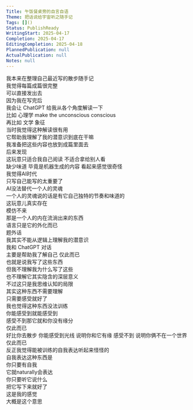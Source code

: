 ```yaml
---  
Title: 午饭餐桌旁的自言自语  
Theme: 把话说给宇宙听之随手记  
Tags: []()  
Status: PublishReady  
WritingStart: 2025-04-17  
Completion: 2025-04-17  
EditingCompletion: 2025-04-18  
PlannedPublication: null  
ActualPublication: null  
Notes: null  
---      
```

我本来在整理自己最近写的散步随手记    
我觉得每篇成篇很完整    
可以直接发出去      
因为我在写完后    
我会让 ChatGPT 给我从各个角度解读一下    
比如 心理学 make the unconscious conscious    
再比如 文学 象征    
当时我觉得这种解读很有用    
它帮助我理解了我的潜意识到底在干嘛      
我准备把这些内容也放到成篇里面去    
后来发现    
这玩意只适合我自己阅读 不适合拿给别人看    
缺少味道 毕竟是机器生成的内容 看起来感觉很奇怪      
我觉得AI时代    
只写自己能写的太重要了    
AI没法替代一个人的灵魂    
一个人的灵魂说的话是有它自己独特的节奏和味道的    
这玩意儿真实存在    
模仿不来    
那是一个人的内在流淌出来的东西    
语言只是它的外化而已      
题外话    
我其实不能从逻辑上理解我的潜意识    
我和 ChatGPT 对话    
主要是帮助我了解自己 仅此而已    
也就是说我写了这些东西    
但我不理解我为什么写了这些    
也不理解它其实隐含的深层意义    
不过这只是我思维认知的局限    
其实这种东西不需要理解    
只需要感受就好了      
我也觉得这种东西没法训练    
你能感受到就能感受到    
感受不到那它就和你没有缘分    
仅此而已    
好比你去散步 你能感受到光线 说明你和它有缘 感受不到 说明你俩不在一个世界 仅此而已      
反正我觉得能被训练的自我表达听起来怪怪的    
自我表达这种东西是    
你只要有自我    
它就naturally会表达    
你只要听它说什么    
把它写下来就好了    
这是我的感觉    
大概是这个意思      
  